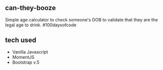 ## can-they-booze

Simple age calculator to check someone's DOB to validate that they are the legal age to drink. #100daysofcode

## tech used

- Vanilla Javascript
- MomentJS
- Bootstrap v.5
